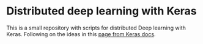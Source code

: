 # Distributed deep learning with Keras

This is a small repository with scripts for distributed Deep learning with Keras. Following on the ideas in this [page from Keras docs](https://keras.io/guides/distributed_training/).
